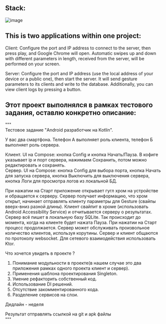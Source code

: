 Stack:
-----------
![image](https://github.com/fikkkkus/client-server/assets/150596519/b10e6add-9f31-4286-abde-861e1de19aae)


This is two applications within one project:
-----------
Client:
Configure the port and IP address to connect to the server, then press play, and Google Chrome will open. Automatic swipes up and down with different parameters in length, received from the server, will be performed on your screen.

Server:
Configure the port and IP address (use the local address of your device or a public one), then start the server. It will send gesture parameters to its clients and write to the database. Additionally, you can view client logs by pressing a button.

Этот проект выполнялся в рамках тестового задания, оставлю конкретно описание:<br />
-----------
"""<br />
Тестовое задание "Android разработчик на Kotlin". <br />

У вас два смартфона. Телефон А выполняет роль клиента, телефон Б выполняет роль сервера.<br />

Клиент. UI на Compose: кнопка Config и кнопка Начать/Пауза. В кофиге указывает ip и порт сервера, нажимаем Сохранить, потом можно редактировать и сохранять.<br />
Сервер. UI на Compose: кнопка Config для выбора порта, кнопка Начать для запуска сервера, кнопка Выключить для выключения сервера, кнопка Логи для просмотра логов из локальной БД.<br />

При нажатии на Старт приложение открывает гугл хром на устройстве и обращается к серверу. Сервер получает информацию, что хром открыт, начинает отправлять клиенту параметры для Gesture (свайпы вверх-вниз разной длины). Клиент свайпит в хроме (использовать Android Accessibility Service) и отчитывается серверу о результатах. Сервер всё пишет в локальную базу SQLite. Так происходит до момента, когда на клиенте будет нажата Пауза. При нажатии на Старт процесс продолжается. Сервер может обслуживать произвольное количество клиентов, используя корутины. Сервер и клиент общаются по протоколу websocket.
Для сетевого взаимодействия использовать Ktor.<br />

Что хочется увидеть в проекте ?<br />

1. Понимание модульности в проекте(в нашем случае это два приложения рамках одного проекта клиент и сервер). <br />
2. Применения шаблона проектирования Singleton.<br />
3. Умение рефакторить собственный код.<br />
4. Использование DI решений.<br />
5. Отсутствие закомментированного кода.<br />
6. Разделение сервисов на слои.<br />

Дедлайн - неделя<br />

Результат отправлять ссылкой на git и apk файлы<br />
"""

